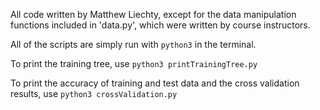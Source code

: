 All code written by Matthew Liechty, except for the data manipulation functions included in 'data.py', which were written by course instructors.

All of the scripts are simply run with `python3` in the terminal.

To print the training tree, use `python3 printTrainingTree.py`

To print the accuracy of training and test data and the cross validation results, use `python3 crossValidation.py`

